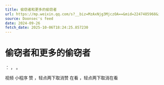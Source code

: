 ```yaml
---
title: 偷窃者和更多的偷窃者
url: https://mp.weixin.qq.com/s?__biz=MzAxNjg3MjczOA==&mid=2247485968&idx=1&sn=46fecd2e4f8a23f0b2ef367c50002eb0
source: Doonsec's feed
date: 2024-09-26
fetch_date: 2025-10-06T18:24:25.857230
---
```


# 偷窃者和更多的偷窃者

：
，
。

视频
小程序
赞
，轻点两下取消赞
在看
，轻点两下取消在看